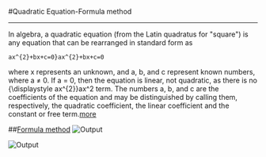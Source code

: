 #Quadratic Equation-Formula method 
<hr>

In algebra, a quadratic equation (from the Latin quadratus for "square") is any equation that can be rearranged in standard form as
 
```ax^{2}+bx+c=0}ax^{2}+bx+c=0``` 

where x represents an unknown, and a, b, and c represent known numbers, where a ≠ 0. If a = 0, then the equation is linear, not quadratic, as there is no {\displaystyle ax^{2}}ax^2 term. The numbers a, b, and c are the coefficients of the equation and may be distinguished by calling them, respectively, the quadratic coefficient, the linear coefficient and the constant or free term.[more](en.wikipedia.org/wiki/Quadratic_equation)

##[Formula method](https://www.cuemath.com/algebra/quadratic-equations/#:~:text=1%20The%20standard%20form%20of%20a%20quadratic%20equation,0%20is%20%3A%20%28%E2%88%9E%2C%20-%20%28b2%20-%204ac%29%2F4a%5D)
![Output](outputs/quadratic.jfif)

![Output](outputs/q.png)